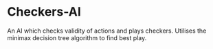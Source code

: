# Checkers-AI
An AI which checks validity of actions and plays checkers. Utilises the minimax decision tree algorithm to find best play. 
